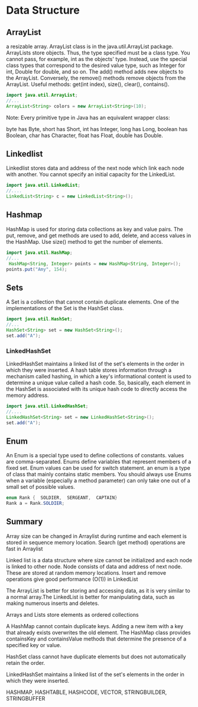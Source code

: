 # Data Structure

## ArrayList

a resizable array. ArrayList class is in the java.util.ArrayList package. ArrayLists store objects. Thus, the type specified must be a class type. You cannot pass, for example, int as the objects' type. Instead, use the special class types that correspond to the desired value type, such as Integer for int, Double for double, and so on. The add() method adds new objects to the ArrayList. Conversely, the remove() methods remove objects from the ArrayList. Useful methods: get(int index), size(), clear(), contains().

```java
import java.util.ArrayList;
//...
ArrayList<String> colors = new ArrayList<String>(10);
```

Note:
Every primitive type in Java has an equivalent wrapper class:

byte has Byte, short has Short, int has Integer, long has Long, boolean has Boolean, char has Character, float has Float, double has Double.

## Linkedlist

Linkedlist stores data and address of the next node which link each node with another. You cannot specify an initial capacity for the LinkedList.

```java
import java.util.LinkedList;
//....
LinkedList<String> c = new LinkedList<String>();
```

## Hashmap

HashMap is used for storing data collections as key and value pairs. The put, remove, and get methods are used to add, delete, and access values in the HashMap. Use  size() method to get the number of elements.

```java
import java.util.HashMap;
//...
 HashMap<String, Integer> points = new HashMap<String, Integer>();   
points.put("Amy", 154);
```

## Sets

A Set is a collection that cannot contain duplicate elements. One of the implementations of the Set is the HashSet class.

```java
import java.util.HashSet;
//...
HashSet<String> set = new HashSet<String>();   
set.add("A");
```

### LinkedHashSet

LinkedHashSet maintains a linked list of the set's elements in the order in which they were inserted. A hash table stores information through a mechanism called hashing, in which a key's informational content is used to determine a unique value called a hash code. So, basically, each element in the HashSet is associated with its unique hash code to directly access the memory address.

```java
import java.util.LinkedHashSet;
//....
LinkedHashSet<String> set = new LinkedHashSet<String>();
set.add("A");
```

## Enum

An Enum is a special type used to define collections of constants. values are comma-separated. Enums define variables that represent members of a fixed set. Enum values can be used for switch statement. an enum is a type of class that mainly contains static members. You should always use Enums when a variable (especially a method parameter) can only take one out of a small set of possible values.

```java
enum Rank {  SOLDIER,  SERGEANT,  CAPTAIN}
Rank a = Rank.SOLDIER;
```

## Summary

Array size can be changed in Arraylist during runtime and each element is stored in sequence memory location. Search (get method) operations are fast in Arraylist

Linked list is a data structure where size cannot be initialized and each node is linked to other node. Node consists of data and address of next node. These are stored at random memory locations.  Insert and remove operations give good performance (O(1)) in LinkedList

The ArrayList is better for storing and accessing data, as it is very similar to a normal array.The LinkedList is better for manipulating data, such as making numerous inserts and deletes.

Arrays and Lists store elements as ordered collections

A HashMap cannot contain duplicate keys. Adding a new item with a key that already exists overwrites the old element. The HashMap class provides containsKey and containsValue methods that determine the presence of a specified key or value.

HashSet class cannot have duplicate elements but does not automatically retain the order.

LinkedHashSet maintains a linked list of the set's elements in the order in which they were inserted.

HASHMAP, HASHTABLE, HASHCODE, VECTOR, STRINGBUILDER, STRINGBUFFER
